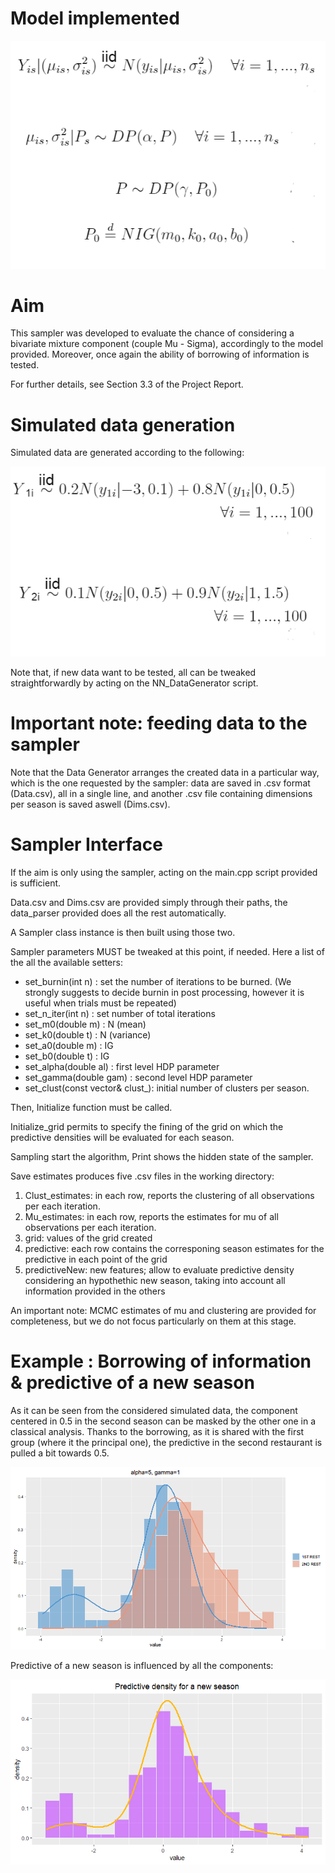 # Model implemented

![plot](Img/formula.PNG)

# Aim
This sampler was developed to evaluate the chance of considering a bivariate mixture component (couple Mu - Sigma), accordingly to the model provided. Moreover, once again the ability of borrowing of information is tested.

For further details, see Section 3.3 of the Project Report.

# Simulated data generation
Simulated data are generated according to the following:

![plot](Img/datagen.PNG)

Note that, if new data want to be tested, all can be tweaked straightforwardly by acting on the NN_DataGenerator script.

# Important note: feeding data to the sampler
Note that the Data Generator arranges the created data in a particular way, which is the one requested by the sampler: data are saved in .csv format (Data.csv), all in a single line, and another .csv file containing dimensions per season is saved aswell (Dims.csv). 

# Sampler Interface
If the aim is only using the sampler, acting on the main.cpp script provided is sufficient.

Data.csv and Dims.csv are provided simply through their paths, the data_parser provided does all the rest automatically.

A Sampler class instance is then built using those two.

Sampler parameters MUST be tweaked at this point, if needed. Here a list of the all the available setters:
* set_burnin(int n) : set the number of iterations to be burned. (We strongly suggests to decide burnin in post processing, however it is useful when trials must be repeated)
* set_n_iter(int n) : set number of total iterations
* set_m0(double m) : N (mean)
* set_k0(double t) : N (variance)
* set_a0(double m) : IG
* set_b0(double t) : IG
* set_alpha(double al) : first level HDP parameter
* set_gamma(double gam) : second level HDP parameter 
* set_clust(const vector<int>& clust_): initial number of clusters per season. 
  
Then, Initialize function must be called.

Initialize_grid permits to specify the fining of the grid on which the predictive densities will be evaluated for each season.

Sampling start the algorithm, Print shows the hidden state of the sampler.

Save estimates produces five .csv files in the working directory:
  1. Clust_estimates: in each row, reports the clustering of all observations per each iteration.
  2. Mu_estimates: in each row, reports the estimates for mu of all observations per each iteration.
  3. grid: values of the grid created
  4. predictive: each row contains the corresponing season estimates for the predictive in each point of the grid
  5. predictiveNew: new features; allow to evaluate predictive density considering an hypothethic new season, taking into account all information provided in the others
 
 An important note: MCMC estimates of mu and clustering are provided for completeness, but we do not focus particularly on them at this stage.
 
 # Example : Borrowing of information & predictive of a new season
 As it can be seen from the considered simulated data, the component centered in 0.5 in the second season can be masked by the other one in a classical analysis.
 Thanks to the borrowing, as it is shared with the first group (where it the principal one), the predictive in the second restaurant is pulled a bit towards 0.5.
 
 ![plot](Img/pred2.png)
 
 Predictive of a new season is influenced by all the components:
 
 ![plot](Img/pred3.png)
 
 
 
 
